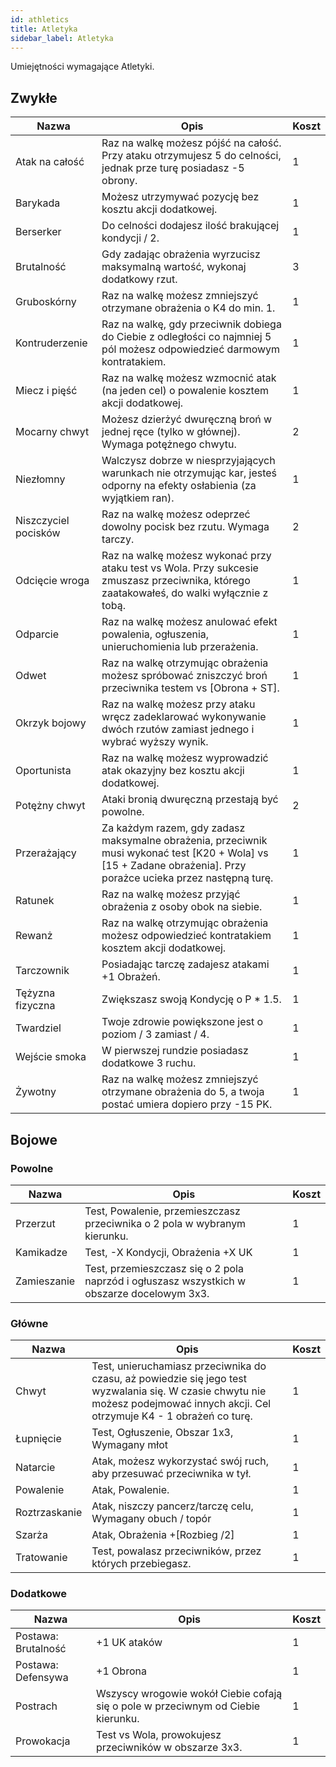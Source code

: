 ```yaml
---
id: athletics
title: Atletyka
sidebar_label: Atletyka
---
```


Umiejętności wymagające Atletyki.

## Zwykłe

| Nazwa | Opis | Koszt |
|-------|------|-------|
| Atak na całość | Raz na walkę możesz pójść na całość. Przy ataku otrzymujesz 5 do celności, jednak prze turę posiadasz -5 obrony. | 1 |
| Barykada | Możesz utrzymywać pozycję bez kosztu akcji dodatkowej. | 1 |
| Berserker | Do celności dodajesz ilość brakującej kondycji / 2. | 1 |
| Brutalność | Gdy zadając obrażenia wyrzucisz maksymalną wartość, wykonaj dodatkowy rzut. | 3 |
| Gruboskórny | Raz na walkę możesz zmniejszyć otrzymane obrażenia o K4 do min. 1. | 1 |
| Kontruderzenie | Raz na walkę, gdy przeciwnik dobiega do Ciebie z odległości co najmniej 5 pól możesz odpowiedzieć darmowym kontratakiem. | 1 |
| Miecz i pięść | Raz na walkę możesz wzmocnić atak (na jeden cel) o powalenie kosztem akcji dodatkowej. | 1 |
| Mocarny chwyt | Możesz dzierżyć dwuręczną broń w jednej ręce (tylko w głównej). Wymaga potężnego chwytu. | 2 |
| Niezłomny | Walczysz dobrze w niesprzyjających warunkach nie otrzymując kar, jesteś odporny na efekty osłabienia (za wyjątkiem ran). | 1 |
| Niszczyciel pocisków | Raz na walkę możesz odeprzeć dowolny pocisk bez rzutu. Wymaga tarczy. | 2 |
| Odcięcie wroga | Raz na walkę możesz wykonać przy ataku test vs Wola. Przy sukcesie zmuszasz przeciwnika, którego zaatakowałeś, do walki wyłącznie z tobą. | 1 |
| Odparcie | Raz na walkę możesz anulować efekt powalenia, ogłuszenia, unieruchomienia lub przerażenia. | 1 |
| Odwet | Raz na walkę otrzymując obrażenia możesz spróbować zniszczyć broń przeciwnika testem vs [Obrona + ST]. | 1 |
| Okrzyk bojowy | Raz na walkę możesz przy ataku wręcz zadeklarować wykonywanie dwóch rzutów zamiast jednego i wybrać wyższy wynik. | 1 |
| Oportunista | Raz na walkę możesz wyprowadzić atak okazyjny bez kosztu akcji dodatkowej. | 1 |
| Potężny chwyt | Ataki bronią dwuręczną przestają być powolne. | 2 |
| Przerażający | Za każdym razem, gdy zadasz maksymalne obrażenia, przeciwnik musi wykonać test [K20 + Wola] vs [15 + Zadane obrażenia]. Przy porażce ucieka przez następną turę. | 1 |
| Ratunek | Raz na walkę możesz przyjąć obrażenia z osoby obok na siebie. | 1 |
| Rewanż | Raz na walkę otrzymując obrażenia możesz odpowiedzieć kontratakiem kosztem akcji dodatkowej. | 1 |
| Tarczownik | Posiadając tarczę zadajesz atakami +1 Obrażeń. | 1 |
| Tężyzna fizyczna | Zwiększasz swoją Kondycję o P * 1.5. | 1 |
| Twardziel | Twoje zdrowie powiększone jest o poziom / 3 zamiast / 4. | 1 |
| Wejście smoka | W pierwszej rundzie posiadasz dodatkowe 3 ruchu. | 1 |
| Żywotny | Raz na walkę możesz zmniejszyć otrzymane obrażenia do 5, a twoja postać umiera dopiero przy -15 PK. | 1 |

## Bojowe

### Powolne
| Nazwa | Opis | Koszt |
|-------|------|-------|
| Przerzut | Test, Powalenie, przemieszczasz przeciwnika o 2 pola w wybranym kierunku. | 1 |
| Kamikadze | Test, -X Kondycji, Obrażenia +X UK | 1 |
| Zamieszanie | Test, przemieszczasz się o 2 pola naprzód i ogłuszasz wszystkich w obszarze docelowym 3x3. | 1 |

### Główne
| Nazwa | Opis | Koszt |
|-------|------|-------|
| Chwyt | Test, unieruchamiasz przeciwnika do czasu, aż powiedzie się jego test wyzwalania się. W czasie chwytu nie możesz podejmować innych akcji. Cel otrzymuje K4 - 1 obrażeń co turę. | 1 |
| Łupnięcie | Test, Ogłuszenie, Obszar 1x3, Wymagany młot | 1 |
| Natarcie | Atak, możesz wykorzystać swój ruch, aby przesuwać przeciwnika w tył. | 1 |
| Powalenie | Atak, Powalenie. | 1 |
| Roztrzaskanie | Atak, niszczy pancerz/tarczę celu, Wymagany obuch / topór | 1 |
| Szarża | Atak, Obrażenia +[Rozbieg /2] | 1 |
| Tratowanie | Test, powalasz przeciwników, przez których przebiegasz. | 1 |

### Dodatkowe
| Nazwa | Opis | Koszt |
|-------|------|-------|
| Postawa: Brutalność | +1 UK ataków | 1 |
| Postawa: Defensywa | +1 Obrona | 1 |
| Postrach | Wszyscy wrogowie wokół Ciebie cofają się o pole w przeciwnym od Ciebie kierunku. | 1 |
| Prowokacja | Test vs Wola, prowokujesz przeciwników w obszarze 3x3. | 1 |
